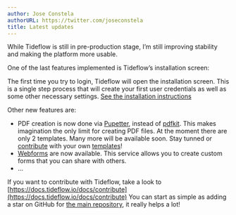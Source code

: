 ```yaml
---
author: Jose Constela
authorURL: https://twitter.com/joseconstela
title: Latest updates
---
```


While Tideflow is still in pre-production stage, I’m still improving stability and making the platform more usable.

One of the last features implemented is Tideflow’s installation screen:

The first time you try to login, Tideflow will open the installation screen. This is a single step process that will create your first user credentials as well as some other necessary settings. [See the installation instructions](https://docs.tideflow.io/docs/installation-instructions)

Other new features are:

*   PDF creation is now done via [Pupetter](https://github.com/GoogleChrome/puppeteer), instead of [pdfkit](https://www.npmjs.com/package/pdfkit). This makes imagination the only limit for creating PDF files. At the moment there are only 2 templates. Many more will be available soon. Stay tunned or [contribute](https://docs.tideflow.io/docs/contribute) with your own [templates](https://github.com/tideflow-io/tideflow/tree/master/private/pdfs)!
*   [Webforms](https://docs.tideflow.io/docs/services-webforms) are now available. This service allows you to create custom forms that you can share with others.
*   …

If you want to contribute with Tideflow, take a look to [https://docs.tideflow.io/docs/contribute](https://docs.tideflow.io/docs/contribute) You can start as simple as adding a star on GitHub for [the main repository](https://github.com/tideflow-io/tideflow), it really helps a lot!
